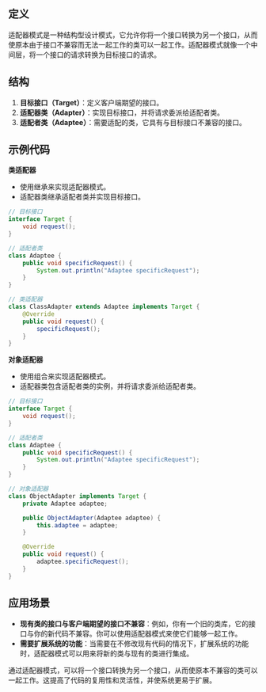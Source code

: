 ## 定义

适配器模式是一种结构型设计模式，它允许你将一个接口转换为另一个接口，从而使原本由于接口不兼容而无法一起工作的类可以一起工作。适配器模式就像一个中间层，将一个接口的请求转换为目标接口的请求。

## 结构

1. **目标接口（Target）**：定义客户端期望的接口。
2. **适配器类（Adapter）**：实现目标接口，并将请求委派给适配者类。
3. **适配者类（Adaptee）**：需要适配的类，它具有与目标接口不兼容的接口。

## 示例代码

**类适配器**

- 使用继承来实现适配器模式。
- 适配器类继承适配者类并实现目标接口。

```java
// 目标接口
interface Target {
    void request();
}

// 适配者类
class Adaptee {
    public void specificRequest() {
        System.out.println("Adaptee specificRequest");
    }
}

// 类适配器
class ClassAdapter extends Adaptee implements Target {
    @Override
    public void request() {
        specificRequest();
    }
}
```

**对象适配器**

- 使用组合来实现适配器模式。
- 适配器类包含适配者类的实例，并将请求委派给适配者类。

```java
// 目标接口
interface Target {
    void request();
}

// 适配者类
class Adaptee {
    public void specificRequest() {
        System.out.println("Adaptee specificRequest");
    }
}

// 对象适配器
class ObjectAdapter implements Target {
    private Adaptee adaptee;

    public ObjectAdapter(Adaptee adaptee) {
        this.adaptee = adaptee;
    }

    @Override
    public void request() {
        adaptee.specificRequest();
    }
}
```

## 应用场景

- **现有类的接口与客户端期望的接口不兼容**：例如，你有一个旧的类库，它的接口与你的新代码不兼容。你可以使用适配器模式来使它们能够一起工作。
- **需要扩展系统的功能**：当需要在不修改现有代码的情况下，扩展系统的功能时，适配器模式可以用来将新的类与现有的类进行集成。

通过适配器模式，可以将一个接口转换为另一个接口，从而使原本不兼容的类可以一起工作。这提高了代码的复用性和灵活性，并使系统更易于扩展。